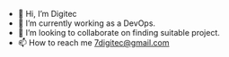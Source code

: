 - 👋 Hi, I’m Digitec
- 🌱 I’m currently working as a DevOps.
- 💞️ I’m looking to collaborate on finding suitable project.
- 📫 How to reach me 7digitec@gmail.com

<!---
7digitec/7digitec is a ✨ special ✨ repository because its `README.md` (this file) appears on your GitHub profile.
You can click the Preview link to take a look at your changes.
--->
